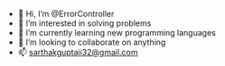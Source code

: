 - 👋 Hi, I’m @ErrorController
- 👀 I’m interested in solving problems
- 🌱 I’m currently learning new programming languages
- 💞️ I’m looking to collaborate on anything
- 📫 sarthakguptaji32@gmail.com

<!---
ErrorController/ErrorController is a ✨ special ✨ repository because its `README.md` (this file) appears on your GitHub profile.
You can click the Preview link to take a look at your changes.
--->
